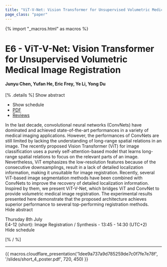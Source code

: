 ```yaml
---
title: "ViT-V-Net: Vision Transformer for Unsupervised Volumetric Medical Image Registration"
page_class: "paper"
---
```


{% import "_macros.html" as macros %}

# E6 - ViT-V-Net: Vision Transformer for Unsupervised Volumetric Medical Image Registration

#### Junyu Chen, Yufan He, Eric Frey, Ye Li, Yong Du

[% .details %]
<a class="toggle_visibility" data-selector=".abstract" data-level="3">Show abstract</a>
- <a class="toggle_visibility" data-selector=".schedule" data-level="3">Show schedule</a>
- <a href="https://openreview.net/pdf?id=h3HC1EU7AEz">PDF</a>
- <a href="https://openreview.net/forum?id=h3HC1EU7AEz">Reviews</a>

<p>
    <span class="abstract">
        In the last decade, convolutional neural networks (ConvNets) have dominated and achieved state-of-the-art performances in a variety of medical imaging applications. However, the performances of ConvNets are still limited by lacking the understanding of long-range spatial relations in an image. The recently proposed Vision Transformer (ViT) for image classification uses a purely self-attention-based model that learns long-range spatial relations to focus on the relevant parts of an image. Nevertheless, ViT emphasizes the low-resolution features because of the consecutive downsamplings, result in a lack of detailed localization information, making it unsuitable for image registration. Recently, several ViT-based image segmentation methods have been combined with ConvNets to improve the recovery of detailed localization information. Inspired by them, we present ViT-V-Net, which bridges ViT and ConvNet to provide volumetric medical image registration. The experimental results presented here demonstrate that the proposed architecture achieves superior performance to several top-performing registration methods.
        <br>
        <span class="actions"><a class="toggle_visibility" data-level="2">Hide abstract</a></span>
    </span>
</p>

<p>
    <span class="schedule">
         Thursday 8th July<br>E4-12 (short): Image Registration / Synthesis - 13:45 - 14:30 (UTC+2)
        <br>
        <span class="actions"><a class="toggle_visibility" data-level="2">Hide schedule</a></span>
    </span>
</p>

[% / %]


---

{{ macros.cloudflare_presentation('1dee9a737a9d785259de7c0f7fe7e78f', '/slides/short_4_poster.pdf', 720, 450) }}
